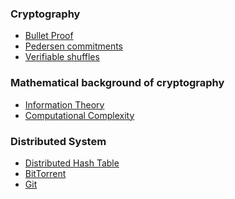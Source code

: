 <!-- ## Articles -->

### Cryptography

- [Bullet Proof](./articles/cryptography/Bullet%20Proof.md)
- [Pedersen commitments](./articles/cryptography/Pedersen%20commitments.md)
- [Verifiable shuffles](./articles/cryptography/Verifiable%20shuffles.md)

### Mathematical background of cryptography

- [Information Theory](./articles/math/Information%20Theory.md)
- [Computational Complexity](./articles/math/Computational%20Complexity.md)

### Distributed System

- [Distributed Hash Table](./articles/distributed%20system/DHT.md)
- [BitTorrent](./articles/distributed%20system/BitTorrent.md)
- [Git](./articles/distributed%20system/Git.md)

<!-- ### Blockchain System -->
